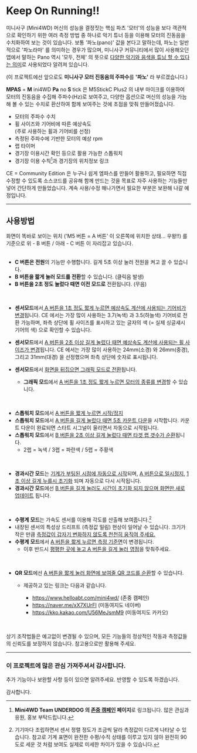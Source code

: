 # Keep On Running!!

미니사구 (Mini4WD) 머신의 성능을 결정짓는 핵심 파츠 '모터'의 성능을 보다 객관적으로 확인하기 위한 여러 측정 방법 중 하나로 악기 튜너 등을 이용해 모터의 진동음을 수치화하여 보는 것이 있습니다. 보통 '파노(pano)' 값을 본다고 말하는데, 파노는 일반적으로 '파노라마' 를 의미하는 경우가 많으며, 미니사구 커뮤니티에서 많이 사용해오던 앱에서 말하는 Pano 역시 '모두, 전체' 의 뜻으로 <u>다양한 악기와 음색을 튜닝 할 수 있다는 의미</u>로 사용되었다 알려져 있습니다.

 (이 프로젝트에선 앞으로도 **미니사구 모터 진동음의 주파수**를 **'파노'** 라 부르겠습니다.)

**MPAS** = **M** ini4WD **Pa** no **S** tick 은 M5StickC Plus2 의 내부 마이크를 이용하여 모터의 진동음을 수집해 주파수(Hz)로 보여주고, 다양한 옵션으로 머신의 성능을 가늠해 볼 수 있는 수치로 환산하여 함께 보여주는 것에 초점을 맞춰 만들어졌습니다.  

+ 모터의 주파수 수치 
+ 휠 사이즈와 기어비에 따른 예상속도  
  (주로 사용하는 휠과 기어비를 선정)  
+ 측정된 주파수에 기반한 모터의 예상 rpm  
+ 랩 타이머
+ 경기장 이용시간 확인 등으로 활용 가능한 스톱워치
+ 경기장 이용 수칙[^참고1]과 경기장의 위치정보 링크

CE = Community Edition 은 누구나 쉽게 엠파스를 만들어 활용하고, 필요하면 직접 수정할 수 있도록 소스코드를 공유해 함께 만드는 것을 목표로 자주 사용하는 기능들만 넣어 간단하게 만들었습니다. 계속 사용/수정 해나가면서 필요한 부분은 보완해 나갈 예정입니다.   

 ----  

## 사용방법

 화면이 똑바로 보이는 위치 ('M5 버튼 = A 버튼' 이 오른쪽에 위치한 상태... 우왕!!) 를 기준으로 위 - B 버튼 / 아래 - C 버튼 이 자리잡고 있습니다.  
<br>
* **C 버튼은 전원**의 기능만 수행합니다. 길게 5초 이상 눌러 전원을 켜고 끌 수 있습니다.
* **B 버튼을 짧게 눌러 모드를 전환**할 수 있습니다. (클릭음 발생)
* **B 버튼을 2초 정도 눌렀다 때면 이전 모드로** 전환됩니다. (무음)

<br>

* **센서모드**에서<u> A 버튼을 1초 정도 짧게 누르면 예상속도 계산에 사용되는 기어비가 변경</u>됩니다. CE 에서는 가장 많이 사용하는 3.7(녹색) 과 3.5(하늘색) 기어비로 전환 가능하며, 좌측 상단에 휠 사이즈를 표시하고 있는 글자의 색 (= 실제 싱글섀시 기어의 색) 으로 확인할 수 있습니다.
* **센서모드**에서 <u>A 버튼을 2초 이상 길게 눌렀다 때면 예상속도 계산에 사용되는 휠 사이즈가 변경</u>됩니다. CE 에서는 가장 많이 사용하는 24mm(소경) 와 26mm(중경), 그리고 31mm(대경) 을 선정했으며 좌측 상단에 숫자로 표시됩니다.

* **센서모드**에서 <u>화면을 뒤집으면 그래픽 모드로 전환</u>됩니다.
  
  * **그래픽 모드**에서 <u>A 버튼을 1초 정도 짧게 누르면 모터의 종류를 변경</u>할 수 있습니다.

<br>

* **스톱워치 모드**에서 <u>A 버튼을 짧게 누르면 시작/정지</u>
* **스톱워치 모드**에서 <u>A 버튼을 길게 눌렀다 때면 5초 카운트 다운</u>을 시작합니다. 카운트 다운이 완료되면 스타트 시그널이 울리면서 자동으로 시작됩니다.
* **스톱워치 모드**에서 <u>B 버튼을 2초 이상 길게 눌렀다 때면 타겟 랩 갯수가 순환</u>됩니다. 
  * 2랩 = 녹색 / 3랩 = 파란색 / 5랩 = 주황색

<br>

* **경과시간 모드**는 <u>기계가 부팅된 시점에 자동으로 시작</u>되며, <u>A 버튼으로 일시정지</u>, <u>1초 이상 길게 누를시 초기화</u> 되며 자동으로 다시 시작됩니다.
* **경과시간 모드**에선 <u>B 버튼을 길게 눌러도 시간이 초기화 되지 않으며 화면만 새로 업데이트</u> 됩니다.

<br>

* **수평계 모드**는 가속도 센서를 이용해 각도를 산출해 보여줍니다.[^참고2]
* 내장된 센서의 특성상 드리프트 (측정값 밀림) 현상이 일어날 수 있습니다. 크기가 작은 만큼 <u>측정값이 갑자기 변화하지 않도록 천천히 움직여 주세요.</u>
* **수평계 모드**에서 <u>A 버튼을 짧게 누르면 측정 기준면</u>이 변경됩니다.
  * 이후 반드시 <u>평평한 곳에 놓고 A 버튼을 길게 눌러 영점</u>을 맞춰주세요.

<br>

* **QR 모드**에선 <u>A 버튼을 짧게 눌러 화면에 보여줄 QR 코드를 순환</u>할 수 있습니다.
  * 제공하고 있는 링크는 다음과 같습니다.
    
    * https://www.helloabt.com/mini4wd/ (존중 캠페인)
    * https://naver.me/xX7XUrFl (미동여지도 네이버)
    * https://kko.kakao.com/U56MeJsmM9 (미동여지도 카카오)


<br>

상기 조작법들은 예고없이 변경될 수 있으며, 모든 기능들의 정상적인 작동과 측정값들의 신뢰도를 보장하지 않습니다. 참고용으로만 활용해 주세요.

---

### 이 프로젝트에 많은 관심 가져주셔서 감사합니다.

추가 기능이나 보완할 사항 등이 있으면 알려주세요. 반영할 수 있도록 하겠습니다.

감사합니다.




[^참고1]: **Mini4WD Team UNDERDOG 의 [존중 캠페인](https://www.helloabt.com/mini4wd/) 페이지**로 링크됩니다. 많은 관심과 응원, 홍보 부탁드립니다.

[^참고2]: 기기마다 조립하면서 센서 정렬 정도가 조금씩 달라 측정값이 다르게 나타날 수 있습니다. 참고로 기계 표면이 완전한 수평/수직 상태를 이루고 있지 않아 완전히 90도로 세운 것 처럼 보여도 실제로 미세한 차이가 있을 수 있습니다.


